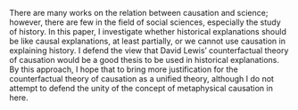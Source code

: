 There are many works on the relation between causation and science; however, there are few in the field of social sciences, especially the study of history. In this paper, I investigate whether historical explanations should be like causal explanations, at least partially, or we cannot use causation in explaining history. I defend the view that David Lewis’ counterfactual theory of causation would be a good thesis to be used in historical explanations. By this approach, I hope that to bring more justification for the counterfactual theory of causation as a unified theory, although I do not attempt to defend the unity of the concept of metaphysical causation in here.
